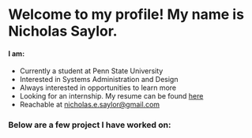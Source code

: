 # Welcome to my profile! My name is Nicholas Saylor.
#### I am:
- Currently a student at Penn State University
- Interested in Systems Administration and Design
- Always interested in opportunities to learn more
- Looking for an internship. My resume can be found [here](https://github.com/nicholassaylor/nicholassaylor/blob/main/Nicholas%20Saylor%20-%20Resume.pdf?raw=true)
- Reachable at nicholas.e.saylor@gmail.com


### Below are a few project I have worked on:

